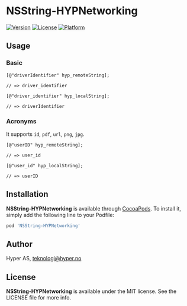 # NSString-HYPNetworking

[![Version](https://img.shields.io/cocoapods/v/NSString-HYPNetworking.svg?style=flat)](http://cocoadocs.org/docsets/NSString-HYPNetworking)
[![License](https://img.shields.io/cocoapods/l/NSString-HYPNetworking.svg?style=flat)](http://cocoadocs.org/docsets/NSString-HYPNetworking)
[![Platform](https://img.shields.io/cocoapods/p/NSString-HYPNetworking.svg?style=flat)](http://cocoadocs.org/docsets/NSString-HYPNetworking)

## Usage

### Basic

```objc
[@"driverIdentifier" hyp_remoteString];

// => driver_identifier
```

```objc
[@"driver_identifier" hyp_localString];

// => driverIdentifier
```

### Acronyms

It supports `id`, `pdf`, `url`, `png`, `jpg`.

```objc
[@"userID" hyp_remoteString];

// => user_id
```

```objc
[@"user_id" hyp_localString];

// => userID
```

## Installation

**NSString-HYPNetworking** is available through [CocoaPods](http://cocoapods.org). To install
it, simply add the following line to your Podfile:

```ruby
pod 'NSString-HYPNetworking'
```

## Author

Hyper AS, teknologi@hyper.no

## License

**NSString-HYPNetworking** is available under the MIT license. See the LICENSE file for more info.
